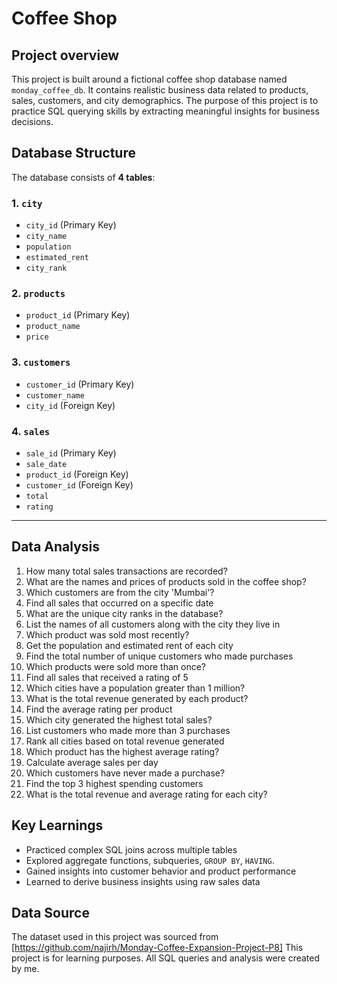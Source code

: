 
# Coffee Shop

## Project overview

This project is built around a fictional coffee shop database named `monday_coffee_db`. It contains realistic business data related to products, sales, customers, and city demographics. The purpose of this project is to practice SQL querying skills by extracting meaningful insights for business decisions.


## Database Structure

The database consists of **4 tables**:

### 1. `city`
- `city_id` (Primary Key)
- `city_name`
- `population`
- `estimated_rent`
- `city_rank`

### 2. `products`
- `product_id` (Primary Key)
- `product_name`
- `price`

### 3. `customers`
- `customer_id` (Primary Key)
- `customer_name`
- `city_id` (Foreign Key)

### 4. `sales`
- `sale_id` (Primary Key)
- `sale_date`
- `product_id` (Foreign Key)
- `customer_id` (Foreign Key)
- `total`
- `rating`

---
## Data Analysis

1.  How many total sales transactions are recorded?  
2. What are the names and prices of products sold in the coffee shop?  
3. Which customers are from the city 'Mumbai'?  
4. Find all sales that occurred on a specific date  
5. What are the unique city ranks in the database?  
6. List the names of all customers along with the city they live in  
7. Which product was sold most recently?  
8. Get the population and estimated rent of each city  
9. Find the total number of unique customers who made purchases  
10. Which products were sold more than once?  
11. Find all sales that received a rating of 5  
12. Which cities have a population greater than 1 million?
13. What is the total revenue generated by each product?  
14. Find the average rating per product  
15. Which city generated the highest total sales?  
16. List customers who made more than 3 purchases  
17. Rank all cities based on total revenue generated  
18. Which product has the highest average rating?  
19. Calculate average sales per day  
20. Which customers have never made a purchase?  
21. Find the top 3 highest spending customers  
22. What is the total revenue and average rating for each city?


## Key Learnings

- Practiced complex SQL joins across multiple tables  
- Explored aggregate functions, subqueries, `GROUP BY`, `HAVING`.  
- Gained insights into customer behavior and product performance  
- Learned to derive business insights using raw sales data


## Data Source
The dataset used in this project was sourced from [https://github.com/najirh/Monday-Coffee-Expansion-Project-P8] 
This project is for learning purposes. All SQL queries and analysis were created by me.
